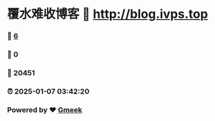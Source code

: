 # 覆水难收博客 :link: http://blog.ivps.top 
### :page_facing_up: [6](http://blog.ivps.top/tag.html) 
### :speech_balloon: 0 
### :hibiscus: 20451 
### :alarm_clock: 2025-01-07 03:42:20 
### Powered by :heart: [Gmeek](https://github.com/Meekdai/Gmeek)
